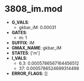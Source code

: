 # 3808_im.mod

- **G_VALS**:
  - gkbar_iM: 0.00031
- **GATES**:
  - m: 1
- **SUFFIX**: iM
- **GMAX_NAME**: gkbar_iM
- **STATES**: ['m']
- **I_VALS**:
  - 6.3: 0.0005786567164456512
  - 37: 0.0005786524699314498
- **ERROR_FLAGS**: []
